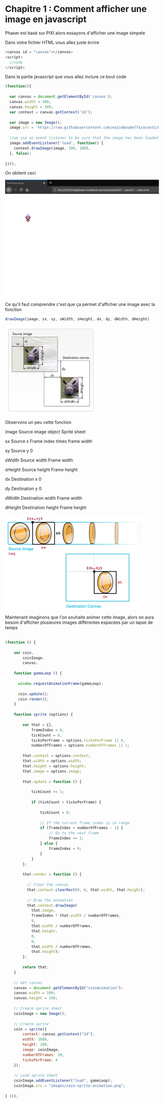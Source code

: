 # Chapitre 1 : Comment afficher une image en javascript

Phaser est basé sur PIXI alors essayons d'afficher une image simpele

Dans votre fichier HTML vous allez juste écrire

```javascript
<canvas id = "canvas"></canvas>
<script>
  //code
</script>
```

Dans la partie javascript que vous allez inclure ce bout code

```javascript
(function(){

  var canvas = document.getElementById('canvas');
  canvas.width = 400;
  canvas.height = 300;
  var context = canvas.getContext('2d');

  var image = new Image();
  image.src = 'https://raw.githubusercontent.com/nazimboudeffa/assets/master/sprites/phaser-dude.png';

  //we use an event listener to be sure that the image has been loaded
  image.addEventListener('load', function() {
    context.drawImage(image, 100, 100);
  }, false);

})();
```

On obtient ceci

![](images/the-base.png)


Ce qu'il faut comprendre c'est que ça permet d'afficher une image avec la fonction

```javascript
drawImage(image, sx, sy, sWidth, sHeight, dx, dy, dWidth, dHeight)
```

![](images/canvas-draw-image.jpg)

Observons un peu cette fonction

image   Source image object	Sprite sheet

sx	    Source x	Frame index times frame width

sy	    Source y	0

sWidth	Source width	Frame width

sHeight	Source height	Frame height

dx	    Destination x	0

dy	    Destination y	0

dWidth	Destination width	Frame width

dHeight	Destination height	Frame height

![](images/html5-canvas-drawImage-example.png)

Maintenant imaginons que l'on souhaite animer cette image, alors on aura besoin d'afficher plusieures images diffèrentes espacées par un lapse de temps

```javascript

(function () {

	var coin,
		coinImage,
		canvas;					

	function gameLoop () {

	  window.requestAnimationFrame(gameLoop);

	  coin.update();
	  coin.render();
	}

	function sprite (options) {

		var that = {},
			frameIndex = 0,
			tickCount = 0,
			ticksPerFrame = options.ticksPerFrame || 0,
			numberOfFrames = options.numberOfFrames || 1;

		that.context = options.context;
		that.width = options.width;
		that.height = options.height;
		that.image = options.image;

		that.update = function () {

            tickCount += 1;

            if (tickCount > ticksPerFrame) {

				tickCount = 0;

                // If the current frame index is in range
                if (frameIndex < numberOfFrames - 1) {
                    // Go to the next frame
                    frameIndex += 1;
                } else {
                    frameIndex = 0;
                }
            }
        };

		that.render = function () {

		  // Clear the canvas
		  that.context.clearRect(0, 0, that.width, that.height);

		  // Draw the animation
		  that.context.drawImage(
		    that.image,
		    frameIndex * that.width / numberOfFrames,
		    0,
		    that.width / numberOfFrames,
		    that.height,
		    0,
		    0,
		    that.width / numberOfFrames,
		    that.height);
		};

		return that;
	}

	// Get canvas
	canvas = document.getElementById("coinAnimation");
	canvas.width = 100;
	canvas.height = 100;

	// Create sprite sheet
	coinImage = new Image();

	// Create sprite
	coin = sprite({
		context: canvas.getContext("2d"),
		width: 1000,
		height: 100,
		image: coinImage,
		numberOfFrames: 10,
		ticksPerFrame: 4
	});

	// Load sprite sheet
	coinImage.addEventListener("load", gameLoop);
	coinImage.src = "images/coin-sprite-animation.png";

} ());

```
